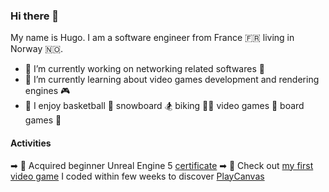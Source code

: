 ### Hi there 👋

My name is Hugo. I am a software engineer from France 🇫🇷 living in Norway 🇳🇴.

- 🔭 I’m currently working on networking related softwares 🛜
- 🌱 I’m currently learning about video games development and rendering engines 🎮
- 👟 I enjoy basketball 🏀 snowboard 🏂 biking 🚴‍♂️ video games 👾 board games 🎲

#### Activities

➡ 🏅 Acquired beginner Unreal Engine 5 [certificate](https://www.udemy.com/certificate/UC-be675e27-28d7-4d1a-b2b3-e75422305195/)
➡ 👾 Check out [my first video game](https://playcanv.as/p/5b4da0ee/) I coded within few weeks to discover [PlayCanvas](https://playcanvas.com/)




<!--
**hugo3m/hugo3m** is a ✨ _special_ ✨ repository because its `README.md` (this file) appears on your GitHub profile.

Here are some ideas to get you started:

- 🔭 I’m currently working on ...
- 🌱 I’m currently learning ...
- 👯 I’m looking to collaborate on ...
- 🤔 I’m looking for help with ...
- 💬 Ask me about ...
- 📫 How to reach me: ...
- 😄 Pronouns: ...
- ⚡ Fun fact: ...
-->
